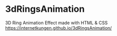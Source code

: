 # 3dRingsAnimation
3D Ring Animation Effect made with HTML &amp; CSS
https://internetkungen.github.io/3dRingsAnimation/
